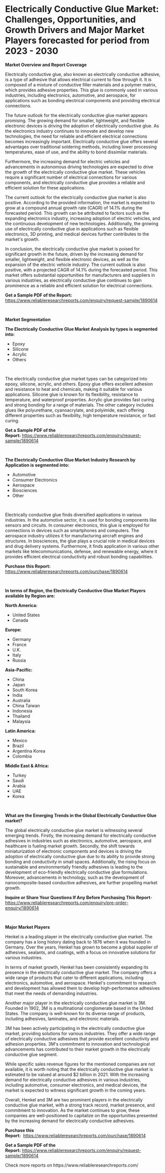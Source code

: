 <p><h1>Electrically Conductive Glue Market: Challenges, Opportunities, and Growth Drivers and Major Market Players forecasted for period from 2023 - 2030</h1></p><p><strong>Market Overview and Report Coverage</strong></p>
<p><p>Electrically conductive glue, also known as electrically conductive adhesive, is a type of adhesive that allows electrical current to flow through it. It is composed of a mixture of conductive filler materials and a polymer matrix, which provides adhesive properties. This glue is commonly used in various industries, including electronics, automotive, and aerospace, for applications such as bonding electrical components and providing electrical connections.</p><p>The future outlook for the electrically conductive glue market appears promising. The growing demand for smaller, lightweight, and flexible electronic devices is driving the adoption of electrically conductive glue. As the electronics industry continues to innovate and develop new technologies, the need for reliable and efficient electrical connections becomes increasingly important. Electrically conductive glue offers several advantages over traditional soldering methods, including lower processing temperatures, ease of use, and the ability to bond dissimilar materials.</p><p>Furthermore, the increasing demand for electric vehicles and advancements in autonomous driving technologies are expected to drive the growth of the electrically conductive glue market. These vehicles require a significant number of electrical connections for various components, and electrically conductive glue provides a reliable and efficient solution for these applications.</p><p>The current outlook for the electrically conductive glue market is also positive. According to the provided information, the market is expected to grow at a compound annual growth rate (CAGR) of 14.1% during the forecasted period. This growth can be attributed to factors such as the expanding electronics industry, increasing adoption of electric vehicles, and the continuous development of new technologies. Additionally, the growing use of electrically conductive glue in applications such as flexible electronics, 3D printing, and medical devices further contributes to the market's growth.</p><p>In conclusion, the electrically conductive glue market is poised for significant growth in the future, driven by the increasing demand for smaller, lightweight, and flexible electronic devices, as well as the expansion of the electric vehicle industry. The current outlook is also positive, with a projected CAGR of 14.1% during the forecasted period. This market offers substantial opportunities for manufacturers and suppliers in various industries, as electrically conductive glue continues to gain prominence as a reliable and efficient solution for electrical connections.</p></p>
<p><strong>Get a Sample PDF of the Report:</strong> <a href="https://www.reliableresearchreports.com/enquiry/request-sample/1890614">https://www.reliableresearchreports.com/enquiry/request-sample/1890614</a></p>
<p>&nbsp;</p>
<p><strong>Market Segmentation</strong></p>
<p><strong>The Electrically Conductive Glue Market Analysis by types is segmented into:</strong></p>
<p><ul><li>Epoxy</li><li>Silicone</li><li>Acrylic</li><li>Others</li></ul></p>
<p>&nbsp;</p>
<p><p>The electrically conductive glue market types can be categorized into epoxy, silicone, acrylic, and others. Epoxy glue offers excellent adhesion and resistance to heat and chemicals, making it suitable for various applications. Silicone glue is known for its flexibility, resistance to temperature, and waterproof properties. Acrylic glue provides fast curing and strong bonding for a range of materials. The other category includes glues like polyurethane, cyanoacrylate, and polyimide, each offering different properties such as flexibility, high temperature resistance, or fast curing.</p></p>
<p><strong>Get a Sample PDF of the Report:</strong>&nbsp;<a href="https://www.reliableresearchreports.com/enquiry/request-sample/1890614">https://www.reliableresearchreports.com/enquiry/request-sample/1890614</a></p>
<p>&nbsp;</p>
<p><strong>The Electrically Conductive Glue Market Industry Research by Application is segmented into:</strong></p>
<p><ul><li>Automotive</li><li>Consumer Electronics</li><li>Aerospace</li><li>Biosciences</li><li>Other</li></ul></p>
<p>&nbsp;</p>
<p><p>Electrically conductive glue finds diversified applications in various industries. In the automotive sector, it is used for bonding components like sensors and circuits. In consumer electronics, this glue is employed for connections in devices such as smartphones and computers. The aerospace industry utilizes it for manufacturing aircraft engines and structures. In biosciences, the glue plays a crucial role in medical devices and drug delivery systems. Furthermore, it finds application in various other markets like telecommunications, defense, and renewable energy, where it provides efficient electrical conductivity and robust bonding capabilities.</p></p>
<p><strong>Purchase this Report:</strong>&nbsp; <a href="https://www.reliableresearchreports.com/purchase/1890614">https://www.reliableresearchreports.com/purchase/1890614</a></p>
<p>&nbsp;</p>
<p><strong>In terms of Region, the Electrically Conductive Glue Market Players available by Region are:</strong></p>
<p>
    <p> <strong> North America: </strong>
        <ul>
            <li>United States</li>
            <li>Canada</li>
        </ul>
        </p> 
    <p> <strong> Europe: </strong>
        <ul>
            <li>Germany</li>
            <li>France</li>
            <li>U.K.</li>
            <li>Italy</li>
            <li>Russia</li>
        </ul>
        </p> 
    <p> <strong> Asia-Pacific: </strong>
        <ul>
            <li>China</li>
            <li>Japan</li>
            <li>South Korea</li>
            <li>India</li>
            <li>Australia</li>
            <li>China Taiwan</li>
            <li>Indonesia</li>
            <li>Thailand</li>
            <li>Malaysia</li>
        </ul>
        </p> 
    <p> <strong> Latin America: </strong>
        <ul>
            <li>Mexico</li>
            <li>Brazil</li>
            <li>Argentina Korea</li>
            <li>Colombia</li>
        </ul>
        </p> 
    <p> <strong> Middle East & Africa: </strong>
        <ul>
            <li>Turkey</li>
            <li>Saudi</li>
            <li>Arabia</li>
            <li>UAE</li>
            <li>Korea</li>
        </ul>
    </p>
    </p>
<p>&nbsp;</p>
<p><strong>What are the Emerging Trends in the Global Electrically Conductive Glue market?</strong></p>
<p><p>The global electrically conductive glue market is witnessing several emerging trends. Firstly, the increasing demand for electrically conductive adhesives in industries such as electronics, automotive, aerospace, and healthcare is fueling market growth. Secondly, the shift towards miniaturization of electronic components and devices is driving the adoption of electrically conductive glue due to its ability to provide strong bonding and conductivity in small spaces. Additionally, the rising focus on sustainable and environmentally friendly adhesives is leading to the development of eco-friendly electrically conductive glue formulations. Moreover, advancements in technology, such as the development of nanocomposite-based conductive adhesives, are further propelling market growth.</p></p>
<p><strong>Inquire or Share Your Questions If Any Before Purchasing This Report</strong>- <a href="https://www.reliableresearchreports.com/enquiry/pre-order-enquiry/1890614">https://www.reliableresearchreports.com/enquiry/pre-order-enquiry/1890614</a></p>
<p>&nbsp;</p>
<p><strong>Major Market Players</strong></p>
<p><p>Henkel is a leading player in the electrically conductive glue market. The company has a long history dating back to 1876 when it was founded in Germany. Over the years, Henkel has grown to become a global supplier of adhesives, sealants, and coatings, with a focus on innovative solutions for various industries.</p><p>In terms of market growth, Henkel has been consistently expanding its presence in the electrically conductive glue market. The company offers a wide range of products that cater to different applications, including electronics, automotive, and aerospace. Henkel's commitment to research and development has allowed them to develop high-performance adhesives that meet the needs of demanding industries.</p><p>Another major player in the electrically conductive glue market is 3M. Founded in 1902, 3M is a multinational conglomerate based in the United States. The company is well-known for its diverse range of products, including adhesives, laminates, and electronic materials.</p><p>3M has been actively participating in the electrically conductive glue market, providing solutions for various industries. They offer a wide range of electrically conductive adhesives that provide excellent conductivity and adhesion properties. 3M's commitment to innovation and technological advancements has contributed to their market growth in the electrically conductive glue segment.</p><p>While specific sales revenue figures for the mentioned companies are not available, it is worth noting that the electrically conductive glue market is estimated to be valued at around $2 billion in 2021. With the increasing demand for electrically conductive adhesives in various industries, including automotive, consumer electronics, and medical devices, the market is expected to witness significant growth in the coming years.</p><p>Overall, Henkel and 3M are two prominent players in the electrically conductive glue market, with a strong track record, market presence, and commitment to innovation. As the market continues to grow, these companies are well-positioned to capitalize on the opportunities presented by the increasing demand for electrically conductive adhesives.</p></p>
<p><strong>Purchase this Report:</strong>&nbsp;&nbsp;<a href="https://www.reliableresearchreports.com/purchase/1890614">https://www.reliableresearchreports.com/purchase/1890614</a></p>
<p></p>
<p><strong>Get a Sample PDF of the Report:</strong>&nbsp;<a href="https://www.reliableresearchreports.com/enquiry/request-sample/1890614">https://www.reliableresearchreports.com/enquiry/request-sample/1890614</a></p>
<p>Check more reports on https://www.reliableresearchreports.com/</p>